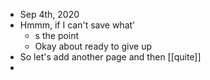 - Sep 4th, 2020
- Hmmm, if I can't save what'
    - s the point
    - Okay about ready to give up
- So let's add another page and then [[quite]]
-